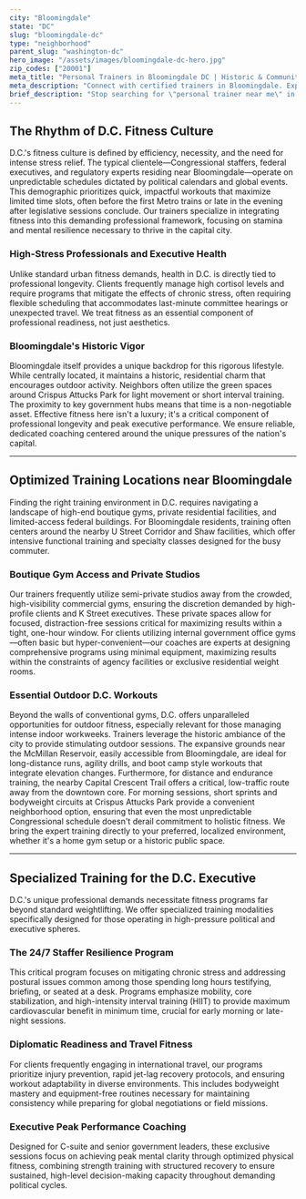 ```yaml
---
city: "Bloomingdale"
state: "DC"
slug: "bloomingdale-dc"
type: "neighborhood"
parent_slug: "washington-dc"
hero_image: "/assets/images/bloomingdale-dc-hero.jpg"
zip_codes: ["20001"]
meta_title: "Personal Trainers in Bloomingdale DC | Historic & Community Fitness"
meta_description: "Connect with certified trainers in Bloomingdale. Expertise in historic home gyms, community center workouts, and neighborhood wellness."
brief_description: "Stop searching for \"personal trainer near me\" in Bloomingdale. We connect high-performing D.C. professionals and busy neighborhood residents with certified fitness experts who understand the demanding pace of life near the Capitol. Whether you need efficient 6 AM sessions before heading to K Street or targeted stress-relief routines after a late Senate session, our personalized matching service delivers results. Achieve peak physical and mental readiness for your executive role. Start your customized D.C. fitness journey today."
---
```

## The Rhythm of D.C. Fitness Culture

D.C.'s fitness culture is defined by efficiency, necessity, and the need for intense stress relief. The typical clientele—Congressional staffers, federal executives, and regulatory experts residing near Bloomingdale—operate on unpredictable schedules dictated by political calendars and global events. This demographic prioritizes quick, impactful workouts that maximize limited time slots, often before the first Metro trains or late in the evening after legislative sessions conclude. Our trainers specialize in integrating fitness into this demanding professional framework, focusing on stamina and mental resilience necessary to thrive in the capital city.

### High-Stress Professionals and Executive Health

Unlike standard urban fitness demands, health in D.C. is directly tied to professional longevity. Clients frequently manage high cortisol levels and require programs that mitigate the effects of chronic stress, often requiring flexible scheduling that accommodates last-minute committee hearings or unexpected travel. We treat fitness as an essential component of professional readiness, not just aesthetics.

### Bloomingdale's Historic Vigor

Bloomingdale itself provides a unique backdrop for this rigorous lifestyle. While centrally located, it maintains a historic, residential charm that encourages outdoor activity. Neighbors often utilize the green spaces around Crispus Attucks Park for light movement or short interval training. The proximity to key government hubs means that time is a non-negotiable asset. Effective fitness here isn't a luxury; it's a critical component of professional longevity and peak executive performance. We ensure reliable, dedicated coaching centered around the unique pressures of the nation's capital.

---

## Optimized Training Locations near Bloomingdale

Finding the right training environment in D.C. requires navigating a landscape of high-end boutique gyms, private residential facilities, and limited-access federal buildings. For Bloomingdale residents, training often centers around the nearby U Street Corridor and Shaw facilities, which offer intensive functional training and specialty classes designed for the busy commuter. 

### Boutique Gym Access and Private Studios

Our trainers frequently utilize semi-private studios away from the crowded, high-visibility commercial gyms, ensuring the discretion demanded by high-profile clients and K Street executives. These private spaces allow for focused, distraction-free sessions critical for maximizing results within a tight, one-hour window. For clients utilizing internal government office gyms—often basic but hyper-convenient—our coaches are experts at designing comprehensive programs using minimal equipment, maximizing results within the constraints of agency facilities or exclusive residential weight rooms.

### Essential Outdoor D.C. Workouts

Beyond the walls of conventional gyms, D.C. offers unparalleled opportunities for outdoor fitness, especially relevant for those managing intense indoor workweeks. Trainers leverage the historic ambiance of the city to provide stimulating outdoor sessions. The expansive grounds near the McMillan Reservoir, easily accessible from Bloomingdale, are ideal for long-distance runs, agility drills, and boot camp style workouts that integrate elevation changes. Furthermore, for distance and endurance training, the nearby Capital Crescent Trail offers a critical, low-traffic route away from the downtown core. For morning sessions, short sprints and bodyweight circuits at Crispus Attucks Park provide a convenient neighborhood option, ensuring that even the most unpredictable Congressional schedule doesn't derail commitment to holistic fitness. We bring the expert training directly to your preferred, localized environment, whether it's a home gym setup or a historic public space.

---

## Specialized Training for the D.C. Executive

D.C.'s unique professional demands necessitate fitness programs far beyond standard weightlifting. We offer specialized training modalities specifically designed for those operating in high-pressure political and executive spheres.

### The 24/7 Staffer Resilience Program

This critical program focuses on mitigating chronic stress and addressing postural issues common among those spending long hours testifying, briefing, or seated at a desk. Programs emphasize mobility, core stabilization, and high-intensity interval training (HIIT) to provide maximum cardiovascular benefit in minimum time, crucial for early morning or late-night sessions.

### Diplomatic Readiness and Travel Fitness

For clients frequently engaging in international travel, our programs prioritize injury prevention, rapid jet-lag recovery protocols, and ensuring workout adaptability in diverse environments. This includes bodyweight mastery and equipment-free routines necessary for maintaining consistency while preparing for global negotiations or field missions.

### Executive Peak Performance Coaching

Designed for C-suite and senior government leaders, these exclusive sessions focus on achieving peak mental clarity through optimized physical fitness, combining strength training with structured recovery to ensure sustained, high-level decision-making capacity throughout demanding political cycles.